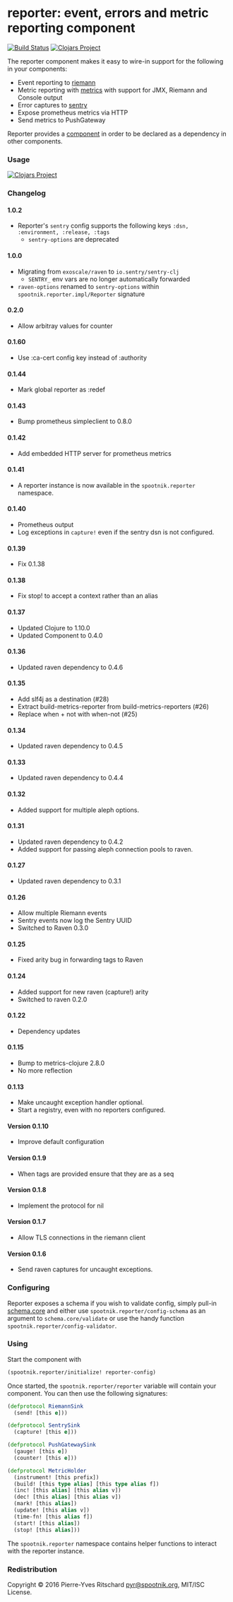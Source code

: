 reporter: event, errors and metric reporting component
======================================================

[![Build Status](https://travis-ci.com/exoscale/reporter.svg?branch=master)](https://travis-ci.com/exoscale/reporter)
[![Clojars Project](https://img.shields.io/clojars/v/exoscale/reporter.svg)](https://clojars.org/exoscale/reporter)

The reporter component makes it easy to wire-in support for
the following in your components:

- Event reporting to [riemann](http://riemann.io)
- Metric reporting with [metrics](http://metrics.dropwizard.io/3.1.0/) with support for JMX, Riemann and Console output
- Error captures to [sentry](https://getsentry.com/welcome/)
- Expose prometheus metrics via HTTP
- Send metrics to PushGateway

Reporter provides a [component](https://github.com/stuartsierra/component) in order to be declared as a dependency in other components.

### Usage

[![Clojars Project](https://img.shields.io/clojars/v/exoscale/reporter.svg)](https://clojars.org/exoscale/reporter)

### Changelog

#### 1.0.2

- Reporter's `sentry` config supports the following keys `:dsn, :environment, :release, :tags`
  - `sentry-options` are deprecated 

#### 1.0.0

- Migrating from `exoscale/raven` to `io.sentry/sentry-clj`
  - `SENTRY_` env vars are no longer automatically forwarded 
- `raven-options` renamed to `sentry-options` within `spootnik.reporter.impl/Reporter` signature

#### 0.2.0

- Allow arbitray values for counter

#### 0.1.60

- Use :ca-cert config key instead of :authority

#### 0.1.44

- Mark global reporter as :redef

#### 0.1.43

- Bump prometheus simpleclient to 0.8.0

#### 0.1.42

- Add embedded HTTP server for prometheus metrics

#### 0.1.41

- A reporter instance is now available in the `spootnik.reporter` namespace.

#### 0.1.40

- Prometheus output
- Log exceptions in `capture!` even if the sentry dsn is not configured.

#### 0.1.39

- Fix 0.1.38

#### 0.1.38

- Fix stop! to accept a context rather than an alias

#### 0.1.37

- Updated Clojure to 1.10.0
- Updated Component to 0.4.0

#### 0.1.36

- Updated raven dependency to 0.4.6

#### 0.1.35

- Add slf4j as a destination (#28)
- Extract build-metrics-reporter from build-metrics-reporters (#26)
- Replace when + not with when-not (#25)

#### 0.1.34

- Updated raven dependency to 0.4.5

#### 0.1.33

- Updated raven dependency to 0.4.4

#### 0.1.32

- Added support for multiple aleph options.

#### 0.1.31

- Updated raven dependency to 0.4.2
- Added support for passing aleph connection pools to raven.

#### 0.1.27

- Updated raven dependency to 0.3.1

#### 0.1.26

- Allow multiple Riemann events
- Sentry events now log the Sentry UUID
- Switched to Raven 0.3.0

#### 0.1.25

- Fixed arity bug in forwarding tags to Raven

#### 0.1.24

- Added support for new raven (capture!) arity
- Switched to raven 0.2.0

#### 0.1.22

- Dependency updates

#### 0.1.15

- Bump to metrics-clojure 2.8.0
- No more reflection

#### 0.1.13

- Make uncaught exception handler optional.
- Start a registry, even with no reporters configured.

#### Version 0.1.10

- Improve default configuration

#### Version 0.1.9

- When tags are provided ensure that they are as a seq

#### Version 0.1.8

- Implement the protocol for nil

#### Version 0.1.7

- Allow TLS connections in the riemann client

#### Version 0.1.6

- Send raven captures for uncaught exceptions.

### Configuring

Reporter exposes a schema if you wish to validate config, simply pull-in [schema.core](https://github.com/plumatic/schema) and either use `spootnik.reporter/config-schema`
as an argument to `schema.core/validate` or use the handy function `spootnik.reporter/config-validator`.


### Using

Start the component with

```clojure
(spootnik.reporter/initialize! reporter-config)
```

Once started, the `spootnik.reporter/reporter` variable will contain your component. You can then use the following signatures:

```clojure
(defprotocol RiemannSink
  (send! [this e]))

(defprotocol SentrySink
  (capture! [this e]))

(defprotocol PushGatewaySink
  (gauge! [this e])
  (counter! [this e]))

(defprotocol MetricHolder
  (instrument! [this prefix])
  (build! [this type alias] [this type alias f])
  (inc! [this alias] [this alias v])
  (dec! [this alias] [this alias v])
  (mark! [this alias])
  (update! [this alias v])
  (time-fn! [this alias f])
  (start! [this alias])
  (stop! [this alias]))
```

The `spootnik.reporter` namespace contains helper functions to interact with the reporter instance.

### Redistribution

Copyright © 2016 Pierre-Yves Ritschard <pyr@spootnik.org>, MIT/ISC License.
